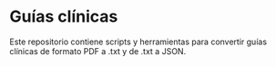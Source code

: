 # Guías clínicas
Este repositorio contiene scripts y herramientas para convertir guías clínicas de formato PDF a .txt y de .txt a JSON.
